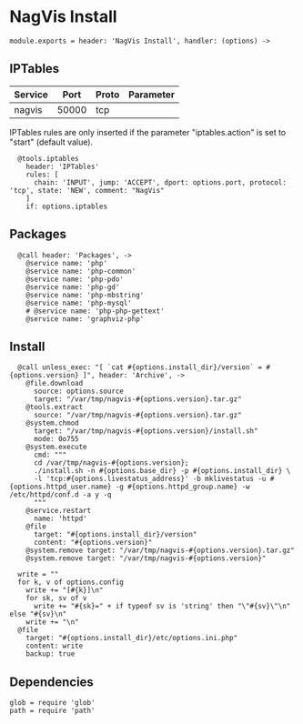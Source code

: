 
# NagVis Install

    module.exports = header: 'NagVis Install', handler: (options) ->

## IPTables

| Service           | Port  | Proto | Parameter       |
|-------------------|-------|-------|-----------------|
|  nagvis           | 50000 |  tcp  |                 |

IPTables rules are only inserted if the parameter "iptables.action" is set to
"start" (default value).

      @tools.iptables
        header: 'IPTables'
        rules: [
          chain: 'INPUT', jump: 'ACCEPT', dport: options.port, protocol: 'tcp', state: 'NEW', comment: "NagVis"
        ]
        if: options.iptables

## Packages

      @call header: 'Packages', ->
        @service name: 'php'
        @service name: 'php-common'
        @service name: 'php-pdo'
        @service name: 'php-gd'
        @service name: 'php-mbstring'
        @service name: 'php-mysql'
        # @service name: 'php-php-gettext'
        @service name: 'graphviz-php'

## Install

      @call unless_exec: "[ `cat #{options.install_dir}/version` = #{options.version} ]", header: 'Archive', ->
        @file.download
          source: options.source
          target: "/var/tmp/nagvis-#{options.version}.tar.gz"
        @tools.extract
          source: "/var/tmp/nagvis-#{options.version}.tar.gz"
        @system.chmod
          target: "/var/tmp/nagvis-#{options.version}/install.sh"
          mode: 0o755
        @system.execute
          cmd: """
          cd /var/tmp/nagvis-#{options.version};
          ./install.sh -n #{options.base_dir} -p #{options.install_dir} \
          -l 'tcp:#{options.livestatus_address}' -b mklivestatus -u #{options.httpd_user.name} -g #{options.httpd_group.name} -w /etc/httpd/conf.d -a y -q
          """
        @service.restart
          name: 'httpd'
        @file
          target: "#{options.install_dir}/version"
          content: "#{options.version}"
        @system.remove target: "/var/tmp/nagvis-#{options.version}.tar.gz"
        @system.remove target: "/var/tmp/nagvis-#{options.version}"

      write = ""
      for k, v of options.config
        write += "[#{k}]\n"
        for sk, sv of v
          write += "#{sk}=" + if typeof sv is 'string' then "\"#{sv}\"\n" else "#{sv}\n"
        write += "\n"
      @file
        target: "#{options.install_dir}/etc/options.ini.php"
        content: write
        backup: true

## Dependencies

    glob = require 'glob'
    path = require 'path'
